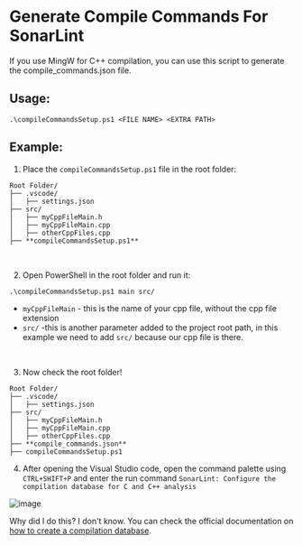 # Generate Compile Commands For SonarLint
If you use MingW for C++ compilation, you can use this script to generate the compile_commands.json file.


## Usage:
``.\compileCommandsSetup.ps1 <FILE NAME> <EXTRA PATH>``

## Example:
1. Place the `compileCommandsSetup.ps1` file in the root folder:

```
Root Folder/
├── .vscode/
│   ├── settings.json
├── src/
│   ├── myCppFileMain.h
│   ├── myCppFileMain.cpp
│   ├── otherCppFiles.cpp
├── **compileCommandsSetup.ps1**
```

<br />

2. Open PowerShell in the root folder and run it:

``.\compileCommandsSetup.ps1 main src/``

- `myCppFileMain` - this is the name of your cpp file, without the cpp file extension
- `src/` -this is another parameter added to the project root path, in this example we need to add `src/` because our cpp file is there.

<br />

3. Now check the root folder!

```
Root Folder/
├── .vscode/
│   ├── settings.json
├── src/
│   ├── myCppFileMain.h
│   ├── myCppFileMain.cpp
│   ├── otherCppFiles.cpp
├── **compile_commands.json**
├── compileCommandsSetup.ps1
```

4. After opening the Visual Studio code, open the command palette using `CTRL+SHIFT+P` and enter the run command `SonarLint: Configure the compilation database for C and C++ analysis`

![image](https://user-images.githubusercontent.com/56306485/205445866-a46064f5-b307-451f-bd54-3890bf7d4a18.png)


Why did I do this? I don't know. You can check the official documentation on [how to create a compilation database](https://github.com/SonarSource/sonarlint-vscode/wiki/C-and-CPP-Analysis#generate-a-compilation-database).
